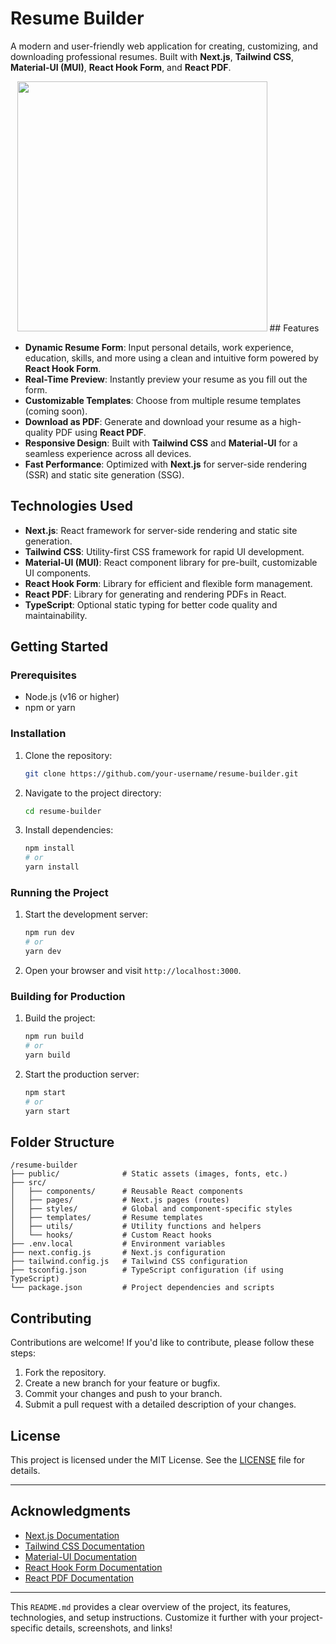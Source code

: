 # Resume Builder

A modern and user-friendly web application for creating, customizing, and downloading professional resumes. Built with **Next.js**, **Tailwind CSS**, **Material-UI (MUI)**, **React Hook Form**, and **React PDF**.

<p style="text-align:center"><img src="https://resume-app-flame.vercel.app/resume-builder-thumb.jpg" width="400"/>
## Features

- **Dynamic Resume Form**: Input personal details, work experience, education, skills, and more using a clean and intuitive form powered by **React Hook Form**.
- **Real-Time Preview**: Instantly preview your resume as you fill out the form.
- **Customizable Templates**: Choose from multiple resume templates (coming soon).
- **Download as PDF**: Generate and download your resume as a high-quality PDF using **React PDF**.
- **Responsive Design**: Built with **Tailwind CSS** and **Material-UI** for a seamless experience across all devices.
- **Fast Performance**: Optimized with **Next.js** for server-side rendering (SSR) and static site generation (SSG).

## Technologies Used

- **Next.js**: React framework for server-side rendering and static site generation.
- **Tailwind CSS**: Utility-first CSS framework for rapid UI development.
- **Material-UI (MUI)**: React component library for pre-built, customizable UI components.
- **React Hook Form**: Library for efficient and flexible form management.
- **React PDF**: Library for generating and rendering PDFs in React.
- **TypeScript**: Optional static typing for better code quality and maintainability.

## Getting Started

### Prerequisites

- Node.js (v16 or higher)
- npm or yarn

### Installation

1. Clone the repository:
   ```bash
   git clone https://github.com/your-username/resume-builder.git
   ```
2. Navigate to the project directory:
   ```bash
   cd resume-builder
   ```
3. Install dependencies:
   ```bash
   npm install
   # or
   yarn install
   ```

### Running the Project

1. Start the development server:
   ```bash
   npm run dev
   # or
   yarn dev
   ```
2. Open your browser and visit `http://localhost:3000`.

### Building for Production

1. Build the project:
   ```bash
   npm run build
   # or
   yarn build
   ```
2. Start the production server:
   ```bash
   npm start
   # or
   yarn start
   ```

## Folder Structure

```
/resume-builder
├── public/              # Static assets (images, fonts, etc.)
├── src/
│   ├── components/      # Reusable React components
│   ├── pages/           # Next.js pages (routes)
│   ├── styles/          # Global and component-specific styles
│   ├── templates/       # Resume templates
│   ├── utils/           # Utility functions and helpers
│   └── hooks/           # Custom React hooks
├── .env.local           # Environment variables
├── next.config.js       # Next.js configuration
├── tailwind.config.js   # Tailwind CSS configuration
├── tsconfig.json        # TypeScript configuration (if using TypeScript)
└── package.json         # Project dependencies and scripts
```

## Contributing

Contributions are welcome! If you'd like to contribute, please follow these steps:

1. Fork the repository.
2. Create a new branch for your feature or bugfix.
3. Commit your changes and push to your branch.
4. Submit a pull request with a detailed description of your changes.

## License

This project is licensed under the MIT License. See the [LICENSE](./LICENSE) file for details.

---

## Acknowledgments

- [Next.js Documentation](https://nextjs.org/docs)
- [Tailwind CSS Documentation](https://tailwindcss.com/docs)
- [Material-UI Documentation](https://mui.com/)
- [React Hook Form Documentation](https://react-hook-form.com/)
- [React PDF Documentation](https://react-pdf.org/)

---

This `README.md` provides a clear overview of the project, its features, technologies, and setup instructions. Customize it further with your project-specific details, screenshots, and links!